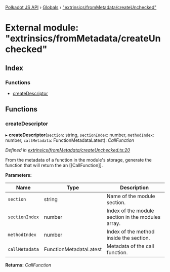 [Polkadot JS API](../README.md) › [Globals](../globals.md) › ["extrinsics/fromMetadata/createUnchecked"](_extrinsics_frommetadata_createunchecked_.md)

# External module: "extrinsics/fromMetadata/createUnchecked"

## Index

### Functions

* [createDescriptor](_extrinsics_frommetadata_createunchecked_.md#createdescriptor)

## Functions

###  createDescriptor

▸ **createDescriptor**(`section`: string, `sectionIndex`: number, `methodIndex`: number, `callMetadata`: FunctionMetadataLatest): *CallFunction*

*Defined in [extrinsics/fromMetadata/createUnchecked.ts:20](https://github.com/polkadot-js/api/blob/fe3de4379f/packages/api-metadata/src/extrinsics/fromMetadata/createUnchecked.ts#L20)*

From the metadata of a function in the module's storage, generate the function
that will return the an [[CallFunction]].

**Parameters:**

Name | Type | Description |
------ | ------ | ------ |
`section` | string | Name of the module section. |
`sectionIndex` | number | Index of the module section in the modules array. |
`methodIndex` | number | Index of the method inside the section. |
`callMetadata` | FunctionMetadataLatest | Metadata of the call function.  |

**Returns:** *CallFunction*

